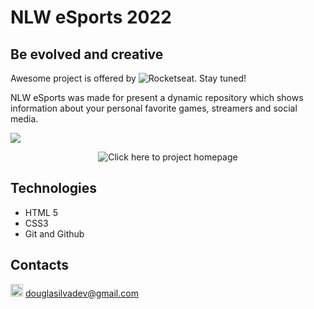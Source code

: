 # NLW eSports 2022

## Be evolved and creative

Awesome project is offered by ![Rocketseat](https://github.com/rocketseat). Stay tuned!

NLW eSports was made for present a dynamic repository which shows information about your personal favorite games, streamers and social media.

<img src="https://i.ibb.co/zSddt2Y/Screenshot-from-2022-09-17-16-18-32.png" />

<div style="text-align: center;">

![Click here to project homepage](https://github.com/douglasilvadev/nlw-esports-explorer)

</div>

## Technologies

- HTML 5
- CSS3
- Git and Github

## Contacts

<img src="https://i.ibb.co/MRYczzz/gmail.png" alt="Douglas Gmail" width="20" heith="20" /> douglasilvadev@gmail.com

